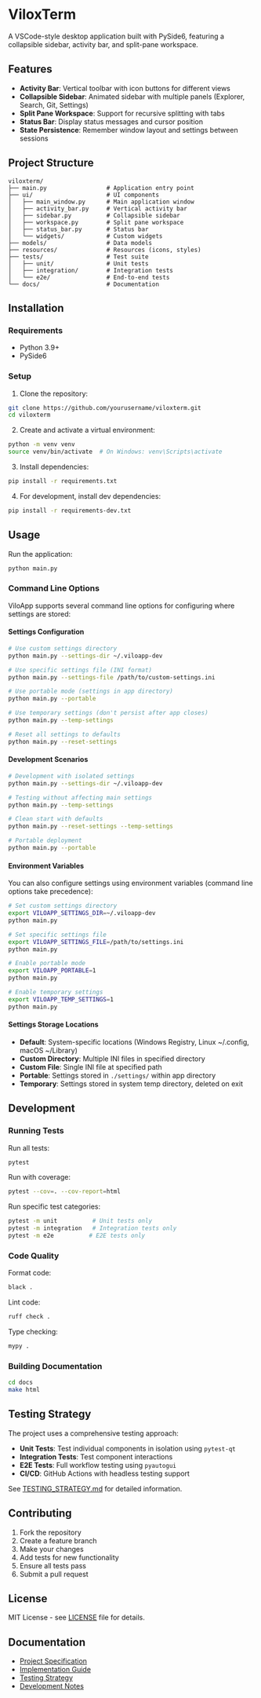 # ViloxTerm

A VSCode-style desktop application built with PySide6, featuring a collapsible sidebar, activity bar, and split-pane workspace.

## Features

- **Activity Bar**: Vertical toolbar with icon buttons for different views
- **Collapsible Sidebar**: Animated sidebar with multiple panels (Explorer, Search, Git, Settings)
- **Split Pane Workspace**: Support for recursive splitting with tabs
- **Status Bar**: Display status messages and cursor position
- **State Persistence**: Remember window layout and settings between sessions

## Project Structure

```
viloxterm/
├── main.py                 # Application entry point
├── ui/                     # UI components
│   ├── main_window.py      # Main application window
│   ├── activity_bar.py     # Vertical activity bar
│   ├── sidebar.py          # Collapsible sidebar
│   ├── workspace.py        # Split pane workspace
│   ├── status_bar.py       # Status bar
│   └── widgets/            # Custom widgets
├── models/                 # Data models
├── resources/              # Resources (icons, styles)
├── tests/                  # Test suite
│   ├── unit/               # Unit tests
│   ├── integration/        # Integration tests
│   └── e2e/                # End-to-end tests
└── docs/                   # Documentation
```

## Installation

### Requirements

- Python 3.9+
- PySide6

### Setup

1. Clone the repository:
```bash
git clone https://github.com/yourusername/viloxterm.git
cd viloxterm
```

2. Create and activate a virtual environment:
```bash
python -m venv venv
source venv/bin/activate  # On Windows: venv\Scripts\activate
```

3. Install dependencies:
```bash
pip install -r requirements.txt
```

4. For development, install dev dependencies:
```bash
pip install -r requirements-dev.txt
```

## Usage

Run the application:
```bash
python main.py
```

### Command Line Options

ViloApp supports several command line options for configuring where settings are stored:

#### Settings Configuration
```bash
# Use custom settings directory
python main.py --settings-dir ~/.viloapp-dev

# Use specific settings file (INI format)
python main.py --settings-file /path/to/custom-settings.ini

# Use portable mode (settings in app directory)
python main.py --portable

# Use temporary settings (don't persist after app closes)
python main.py --temp-settings

# Reset all settings to defaults
python main.py --reset-settings
```

#### Development Scenarios
```bash
# Development with isolated settings
python main.py --settings-dir ~/.viloapp-dev

# Testing without affecting main settings
python main.py --temp-settings

# Clean start with defaults
python main.py --reset-settings --temp-settings

# Portable deployment
python main.py --portable
```

#### Environment Variables

You can also configure settings using environment variables (command line options take precedence):

```bash
# Set custom settings directory
export VILOAPP_SETTINGS_DIR=~/.viloapp-dev
python main.py

# Set specific settings file
export VILOAPP_SETTINGS_FILE=/path/to/settings.ini
python main.py

# Enable portable mode
export VILOAPP_PORTABLE=1
python main.py

# Enable temporary settings
export VILOAPP_TEMP_SETTINGS=1
python main.py
```

#### Settings Storage Locations
- **Default**: System-specific locations (Windows Registry, Linux ~/.config, macOS ~/Library)
- **Custom Directory**: Multiple INI files in specified directory
- **Custom File**: Single INI file at specified path  
- **Portable**: Settings stored in `./settings/` within app directory
- **Temporary**: Settings stored in system temp directory, deleted on exit

## Development

### Running Tests

Run all tests:
```bash
pytest
```

Run with coverage:
```bash
pytest --cov=. --cov-report=html
```

Run specific test categories:
```bash
pytest -m unit          # Unit tests only
pytest -m integration   # Integration tests only
pytest -m e2e          # E2E tests only
```

### Code Quality

Format code:
```bash
black .
```

Lint code:
```bash
ruff check .
```

Type checking:
```bash
mypy .
```

### Building Documentation

```bash
cd docs
make html
```

## Testing Strategy

The project uses a comprehensive testing approach:

- **Unit Tests**: Test individual components in isolation using `pytest-qt`
- **Integration Tests**: Test component interactions
- **E2E Tests**: Full workflow testing using `pyautogui`
- **CI/CD**: GitHub Actions with headless testing support

See [TESTING_STRATEGY.md](TESTING_STRATEGY.md) for detailed information.

## Contributing

1. Fork the repository
2. Create a feature branch
3. Make your changes
4. Add tests for new functionality
5. Ensure all tests pass
6. Submit a pull request

## License

MIT License - see [LICENSE](LICENSE) file for details.

## Documentation

- [Project Specification](PROJECT.md)
- [Implementation Guide](IMPLEMENTATION_GUIDE.md)
- [Testing Strategy](TESTING_STRATEGY.md)
- [Development Notes](CLAUDE.md)